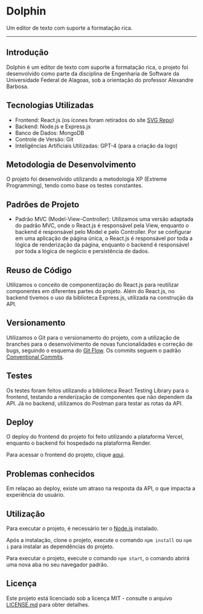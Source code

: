 # Dolphin

Um editor de texto com suporte a formatação rica.

---

## Introdução

Dolphin é um editor de texto com suporte a formatação rica, o projeto foi desenvolvido como parte da disciplina de Engenharia de Software da Universidade Federal de Alagoas, sob a orientação do professor Alexandre Barbosa.

## Tecnologias Utilizadas

- Frontend: React.js (os ícones foram retirados do site [SVG Repo](https://www.svgrepo.com/))
- Backend: Node.js e Express.js
- Banco de Dados: MongoDB
- Controle de Versão: Git
- Inteligências Artificiais Utilizadas: GPT-4 (para a criação da logo)

## Metodologia de Desenvolvimento

O projeto foi desenvolvido utilizando a metodologia XP (Extreme Programming), tendo como base os testes constantes.

## Padrões de Projeto

- Padrão MVC (Model-View-Controller): Utilizamos uma versão adaptada do padrão MVC, onde o React.js é responsável pela View, enquanto o backend é responsável pelo Model e pelo Controller. Por se configurar em uma aplicação de página única, o React.js é responsável por toda a lógica de renderização da página, enquanto o backend é responsável por toda a lógica de negócio e persistência de dados.

## Reuso de Código

Utilizamos o conceito de componentização do React.js para reutilizar componentes em diferentes partes do projeto. Além do React.js, no backend tivemos o uso da biblioteca Express.js, utilizada na construção da API.

## Versionamento

Utilizamos o Git para o versionamento do projeto, com a utilização de branches para o desenvolvimento de novas funcionalidades e correção de bugs, seguindo o esquema do [Git Flow](https://www.alura.com.br/artigos/git-flow-o-que-e-como-quando-utilizar). Os commits seguem o padrão [Conventional Commits](https://www.conventionalcommits.org/en/v1.0.0/).

## Testes

Os testes foram feitos utilizando a biblioteca React Testing Library para o frontend, testando a renderização de componentes que não dependem da API. Já no backend, utilizamos do Postman para testar as rotas da API.

## Deploy

O deploy do frontend do projeto foi feito utilizando a plataforma Vercel, enquanto o backend foi hospedado na plataforma Render.

Para acessar o frontend do projeto, clique [aqui](https://dolphin-editor.vercel.app/).

## Problemas conhecidos

Em relaçao ao deploy, existe um atraso na resposta da API, o que impacta a experiência do usuário.

## Utilização

Para executar o projeto, é necessário ter o [Node.js](https://nodejs.org/en/) instalado.

Após a instalação, clone o projeto, execute o comando `npm install` ou `npm i` para instalar as dependências do projeto.

Para executar o projeto, execute o comando `npm start`, o comando abrirá uma nova aba no seu navegador padrão.

## Licença

Este projeto está licenciado sob a licença MIT - consulte o arquivo [LICENSE.md](LICENSE.md) para obter detalhes.
